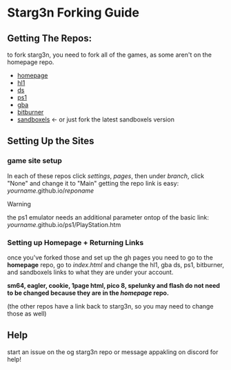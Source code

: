 # Starg3n Forking Guide

## Getting The Repos:
to fork starg3n, you need to fork all of the games, as some aren't on the homepage repo.

- [homepage](https://github.com/starg3n/starg3n.github.io)
- [hl1](https://github.com/starg3n/hl1)
- [ds](https://github.com/starg3n/ds)
- [ps1](https://github.com/starg3n/ps1)
- [gba](https://github.com/starg3n/gba)
- [bitburner](https://github.com/starg3n/bitburner)
- [sandboxels](https://github.com/starg3n/sandboxels) <- or just fork the latest sandboxels version

## Setting Up the Sites
### game site setup
In each of these repos click _settings_, _pages_, then under _branch_, click "None" and change it to "Main"
getting the repo link is easy: _yourname_.github.io/_reponame_
> [!WARNING]
> the ps1 emulator needs an additional parameter ontop of the basic link: \
> _yourname_.github.io/ps1/PlayStation.htm

### Setting up Homepage + Returning Links
once you've forked those and set up the gh pages you need to go to the **homepage** repo, go to _index.html_ and change the hl1, gba ds, ps1, bitburner, and sandboxels links to what they are under your account. 

**sm64, eagler, cookie, 1page html, pico 8, spelunky and flash do not need to be changed because they are in the *homepage* repo.**

(the other repos have a link back to starg3n, so you may need to change those as well)

## Help
start an issue on the og starg3n repo or message appakling on discord for help!
